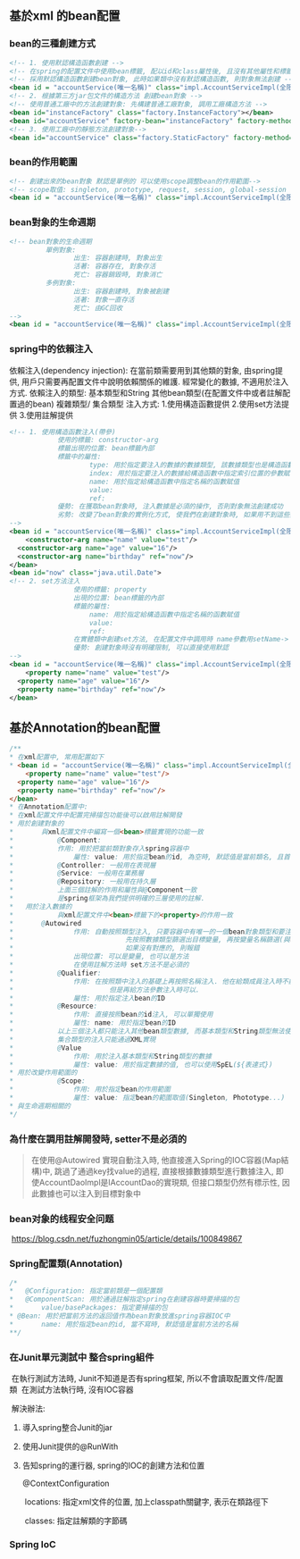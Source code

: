 ## 基於xml 的bean配置

### bean的三種創建方式

```xml
<!-- 1. 使用默認構造函數創建 -->
<!-- 在spring的配置文件中使用bean標籤, 配以id和class屬性後, 且沒有其他屬性和標籤時 -->
<!-- 採用默認構造函數創建bean對象, 此時如果類中沒有默認構造函數, 則對象無法創建 -->
<bean id = "accountService(唯一名稱)" class="impl.AccountServiceImpl(全限定類名)"></bean>
<!-- 2. 根據第三方jar包文件的構造方法 創建bean對象 -->
<!-- 使用普通工廠中的方法創建對象: 先構建普通工廠對象, 調用工廠構造方法 -->
<bean id="instanceFactory" class="factory.InstanceFactory"></bean>
<bean id="accountService" factory-bean="instanceFactory" factory-method="getAccountService"/>
<!-- 3. 使用工廠中的靜態方法創建對象-->
<bean id="accountService" class="factory.StaticFactory" factory-method="getAccountService"/>
```

### bean的作用範圍

```xml
<!-- 創建出來的bean對象 默認是單例的 可以使用scope調整bean的作用範圍-->
<!-- scope取值: singleton, prototype, request, session, global-session -->
<bean id = "accountService(唯一名稱)" class="impl.AccountServiceImpl(全限定類名)" scope="singleton"></bean>
```

### bean對象的生命週期

```xml
<!-- bean對象的生命週期
		 單例對象:
				出生: 容器創建時, 對象出生
				活著: 容器存在, 對象存活
				死亡: 容器銷毀時, 對象消亡
		 多例對象:
				出生: 容器創建時, 對象被創建
				活著: 對象一直存活
				死亡: 由GC回收
-->
<bean id = "accountService(唯一名稱)" class="impl.AccountServiceImpl(全限定類名)" scope="singleton" init-method="init" destroy-method="destroy"></bean>
```

### spring中的依賴注入

依賴注入(dependency injection): 在當前類需要用到其他類的對象, 由spring提供, 用戶只需要再配置文件中說明依賴關係的維護. 經常變化的數據, 不適用於注入方式.
依賴注入的類型:
			基本類型和String
			其他bean類型(在配置文件中或者註解配置過的bean)
			複雜類型/ 集合類型
注入方式:
			1.使用構造函數提供
			2.使用set方法提供
			3.使用註解提供

```xml
<!-- 1. 使用構造函數注入(帶參) 
			使用的標籤: constructor-arg
			標籤出現的位置: bean標籤內部
			標籤中的屬性: 
					type: 用於指定要注入的數據的數據類型, 該數據類型也是構造函數中某個或某些參數的類型
					index: 用於指定要注入的數據給構造函數中指定索引位置的參數賦值. 索引位置從0開始
					name: 用於指定給構造函數中指定名稱的函數賦值
					value:
					ref:
			優勢: 在獲取bean對象時, 注入數據是必須的操作, 否則對象無法創建成功
			劣勢: 改變了bean對象的實例化方式, 使我們在創建對象時, 如果用不到這些數據也必須提供
-->
<bean id = "accountService(唯一名稱)" class="impl.AccountServiceImpl(全限定類名)" scope="singleton" init-method="init" destroy-method="destroy">
	<constructor-arg name="name" value="test"/>
  <constructor-arg name="age" value="16"/>
  <constructor-arg name="birthday" ref="now"/>
</bean>
<bean id="now" class="java.util.Date">
<!-- 2. set方法注入
				使用的標籤: property
				出現的位置: bean標籤的內部
				標籤的屬性: 
					name: 用於指定給構造函數中指定名稱的函數賦值
					value:
					ref:
				在實體類中創建set方法, 在配置文件中調用時 name參數用setName-> name(去掉set, 首字母小寫)
				優勢: 創建對象時沒有明確限制, 可以直接使用默認 
-->
<bean id = "accountService(唯一名稱)" class="impl.AccountServiceImpl(全限定類名)" scope="singleton" init-method="init" destroy-method="destroy">
	<property name="name" value="test"/>
  <property name="age" value="16"/>
  <property name="birthday" ref="now"/>
</bean>
```

## 基於Annotation的bean配置

```java
/**
* 在xml配置中, 常用配置如下
* <bean id = "accountService(唯一名稱)" class="impl.AccountServiceImpl(全限定類名)" scope="singleton" init-method="init" destroy-method="destroy">
	<property name="name" value="test"/>
  <property name="age" value="16"/>
  <property name="birthday" ref="now"/>
</bean>
* 在Annotation配置中:
* 在xml配置文件中配置完掃描包功能後可以啟用註解開發
* 用於創建對象的
* 		與xml配置文件中編寫一個<bean>標籤實現的功能一致
*			@Component:
* 			作用: 用於把當前類對象存入spring容器中
*				屬性: value: 用於指定bean的id, 為空時, 默認值是當前類名, 且首字母改小寫
*			@Controller: 一般用在表現層
*			@Service: 一般用在業務層
*			@Repository: 一般用在持久層
*			上面三個註解的作用和屬性與@Component一致
*			是spring框架為我們提供明確的三層使用的註解.
*	用於注入數據的
*			與xml配置文件中<bean>標籤下的<property>的作用一致
* 		@Autowired
*				作用: 自動按照類型注入, 只要容器中有唯一的一個bean對象類型和要注入的變量類型匹配(接口類型亦可), 就可注*							入成功.如果IOC中一個匹配的類型都沒有, 則匹配失敗. 如果IOC容器有多個匹配結果時, 
*							 先按照數據類型篩選出目標變量, 再按變量名稱篩選(與bean ID配對)出唯一對應的變量. 
*							 如果沒有對應的, 則報錯
*				出現位置: 可以是變量, 也可以是方法
*				在使用註解方法時 set方法不是必須的
*			@Qualifier:
*				作用: 在按照類中注入的基礎上再按照名稱注入. 他在給類成員注入時不能單獨使用(必須跟@Autowired組合使用). 
*						 但是再給方法參數注入時可以.
*				屬性: 用於指定注入bean的ID
*			@Resource:
*				作用: 直接按照bean的id注入, 可以單獨使用
*				屬性: name: 用於指定bean的ID
*			以上三個注入都只能注入其他bean類型數據, 而基本類型和String類型無法使用上述註解實現
*			集合類型的注入只能通過XML實現
*			@Value
*				作用: 用於注入基本類型和String類型的數據
*				屬性: value: 用於指定數據的值, 也可以使用SpEL(${表達式})
* 用於改變作用範圍的
*			@Scope:
*				作用: 用於指定bean的作用範圍
*				屬性: value: 指定bean的範圍取值(Singleton, Phototype...)
* 與生命週期相關的
*/
```

### 為什麼在調用註解開發時, setter不是必須的

> 在使用@Autowired 實現自動注入時, 他直接進入Spring的IOC容器(Map結構)中, 跳過了通過key找value的過程, 直接根據數據類型進行數據注入, 即使AccountDaoImpl是IAccountDao的實現類, 但接口類型仍然有標示性, 因此數據也可以注入到目標對象中

### bean对象的线程安全问题

​	https://blog.csdn.net/fuzhongmin05/article/details/100849867

### Spring配置類(Annotation)

```java
/*
*	@Configuration: 指定當前類是一個配置類
*	@ComponentScan: 用於通過註解指定spring在創建容器時要掃描的包
*		value/basePackages: 指定要掃描的包
* @Bean: 用於把當前方法的返回值作為bean對象放進spring容器IOC中
*		name: 用於指定bean的id, 當不寫時, 默認值是當前方法的名稱
**/
```



### 在Junit單元測試中 整合spring組件

​	在執行測試方法時, Junit不知道是否有spring框架, 所以不會讀取配置文件/配置類
​	在測試方法執行時, 沒有IOC容器

​	解決辦法:

  1. 導入spring整合Junit的jar

  2. 使用Junit提供的@RunWith 

  3. 告知spring的運行器, spring的IOC的創建方法和位置

     @ContextConfiguration

     ​	locations: 指定xml文件的位置, 加上classpath關鍵字, 表示在類路徑下

     ​	classes: 指定註解類的字節碼

### Spring IoC	 